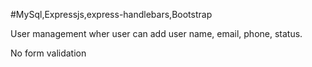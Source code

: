 #MySql,Expressjs,express-handlebars,Bootstrap

User management wher user can add user name, email, phone, status.

No form validation
